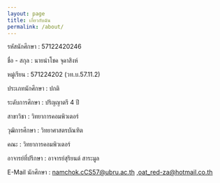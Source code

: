 ```yaml
---
layout: page
title: เกี่ยวกับฉัน
permalink: /about/
---
```


รหัสนักศึกษา : 	  	57122420246
  	  	 
ชื่อ - สกุล : 	  	นายนำโชค จุดาสิงห์
  	  	 
หมู่เรียน : 	  	571224202 (วท.บ.57.11.2)
  	  	 
ประเภทนักศึกษา : 	  	ปกติ
  	  	 
ระดับการศึกษา : 	  	ปริญญาตรี 4 ปี
  	  	 
สาขาวิชา : 	  	วิทยาการคอมพิวเตอร์
  	  	 
วุฒิการศึกษา : 	  	วิทยาศาสตรบัณฑิต
  	  	 
คณะ : 	  	วิทยาการคอมพิวเตอร์
  	  	 
อาจารย์ที่ปรึกษา : 	  	อาจารย์สุริยนต์ สาระมูล
  	  	 
E-Mail นักศึกษา : 	  	[namchok.cCS57@ubru.ac.th](mailto:namchok.cCS57@ubru.ac.th) ,[oat_red-za@hotmail.co.th](mailto:oat_red-za@hotmail.co.th)
